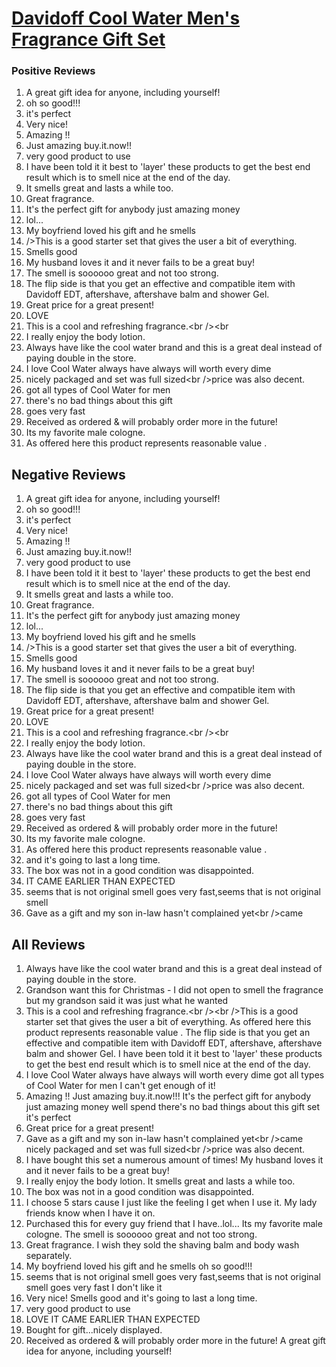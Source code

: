 # [Davidoff Cool Water Men&#x27;s Fragrance Gift Set](https://products.checkmycream.com/products/Davidoff-Cool-Water-Men&#x27;s-Fragrance-Gift-Set.html)

### Positive Reviews

<ol>
      <li>A great gift idea for anyone, including yourself!</li>
      <li>oh so good!!!</li>
      <li>it&#x27;s perfect</li>
      <li>Very nice!  </li>
      <li>Amazing !!</li>
      <li>Just amazing buy.it.now!!</li>
      <li>very good product to use</li>
      <li>I have been told it it best to &#x27;layer&#x27; these products to get the best end result which is to smell nice at the end of the day.</li>
      <li>It smells great and lasts a while too.</li>
      <li>Great fragrance.  </li>
      <li>It&#x27;s the perfect gift for anybody just amazing money</li>
      <li>lol...</li>
      <li>My boyfriend loved his gift and he smells</li>
      <li>/&gt;This is a good starter set that gives the user a bit of everything.</li>
      <li>Smells good</li>
      <li>My husband loves it and it never fails to be a great buy!</li>
      <li>The smell is soooooo great and not too strong.</li>
      <li>The flip side is that you get an effective and compatible item with Davidoff EDT, aftershave, aftershave balm and shower Gel.</li>
      <li>Great price for a great present!</li>
      <li>LOVE</li>
      <li>This is a cool and refreshing fragrance.&lt;br /&gt;&lt;br</li>
      <li>I really enjoy the body lotion.</li>
      <li>Always have like the cool water brand and this is a great deal instead of paying double in the store.</li>
      <li>I love Cool Water always have always will worth every dime</li>
      <li>nicely packaged and set was full sized&lt;br /&gt;price was also decent.</li>
      <li>got all types of Cool Water for men</li>
      <li>there&#x27;s no bad things about this gift</li>
      <li>goes very fast</li>
      <li>Received as ordered &amp; will probably order more in the future!</li>
      <li>Its my favorite male cologne.</li>
      <li>As offered here this product represents reasonable value .</li>
</ol>


<h2>Negative Reviews</h2>
<ol>
<li> A great gift idea for anyone, including yourself!</li>
<li> oh so good!!!</li>
<li> it&#x27;s perfect</li>
<li> Very nice!  </li>
<li> Amazing !!</li>
<li> Just amazing buy.it.now!!</li>
<li> very good product to use</li>
<li> I have been told it it best to &#x27;layer&#x27; these products to get the best end result which is to smell nice at the end of the day.</li>
<li> It smells great and lasts a while too.</li>
<li> Great fragrance.  </li>
<li> It&#x27;s the perfect gift for anybody just amazing money</li>
<li> lol...</li>
<li> My boyfriend loved his gift and he smells</li>
<li> /&gt;This is a good starter set that gives the user a bit of everything.</li>
<li> Smells good</li>
<li> My husband loves it and it never fails to be a great buy!</li>
<li> The smell is soooooo great and not too strong.</li>
<li> The flip side is that you get an effective and compatible item with Davidoff EDT, aftershave, aftershave balm and shower Gel.</li>
<li> Great price for a great present!</li>
<li> LOVE</li>
<li> This is a cool and refreshing fragrance.&lt;br /&gt;&lt;br</li>
<li> I really enjoy the body lotion.</li>
<li> Always have like the cool water brand and this is a great deal instead of paying double in the store.</li>
<li> I love Cool Water always have always will worth every dime</li>
<li> nicely packaged and set was full sized&lt;br /&gt;price was also decent.</li>
<li> got all types of Cool Water for men</li>
<li> there&#x27;s no bad things about this gift</li>
<li> goes very fast</li>
<li> Received as ordered &amp; will probably order more in the future!</li>
<li> Its my favorite male cologne.</li>
<li> As offered here this product represents reasonable value .</li>
<li> and it&#x27;s going to last a long time.</li>
<li> The box was not in a good condition was disappointed.</li>
<li> IT CAME EARLIER THAN EXPECTED</li>
<li> seems that is not original smell goes very fast,seems that is not original smell</li>
<li> Gave as a gift and my son in-law hasn&#x27;t complained yet&lt;br /&gt;came</li>
</ol>

<h2>All Reviews</h2>

<ol>
    <li> Always have like the cool water brand and this is a great deal instead of paying double in the store.</li>
    <li> Grandson want this for Christmas - I did not open to smell the fragrance but my grandson said it was just what he wanted</li>
    <li> This is a cool and refreshing fragrance.&lt;br /&gt;&lt;br /&gt;This is a good starter set that gives the user a bit of everything. As offered here this product represents reasonable value . The flip side is that you get an effective and compatible item with Davidoff EDT, aftershave, aftershave balm and shower Gel. I have been told it it best to &#x27;layer&#x27; these products to get the best end result which is to smell nice at the end of the day.</li>
    <li> I love Cool Water always have always will worth every dime got all types of Cool Water for men I can&#x27;t get enough of it!</li>
    <li> Amazing !! Just amazing buy.it.now!!! It&#x27;s the perfect gift for anybody just amazing money well spend there&#x27;s no bad things about this gift set it&#x27;s perfect</li>
    <li> Great price for a great present!</li>
    <li> Gave as a gift and my son in-law hasn&#x27;t complained yet&lt;br /&gt;came nicely packaged and set was full sized&lt;br /&gt;price was also decent.</li>
    <li> I have bought this set a numerous amount of times! My husband loves it and it never fails to be a great buy!</li>
    <li> I really enjoy the body lotion. It smells great and lasts a while too.</li>
    <li> The box was not in a good condition was disappointed.</li>
    <li> I choose 5 stars cause I just like the feeling I get when I use it. My lady friends know when I have it on.</li>
    <li> Purchased this for every guy friend that I have..lol... Its my favorite male cologne. The smell is soooooo great and not too strong.</li>
    <li> Great fragrance.  I wish they sold the shaving balm and body wash separately.</li>
    <li> My boyfriend loved his gift and he smells oh so good!!!</li>
    <li> seems that is not original smell goes very fast,seems that is not original smell goes very fast I don&#x27;t like it</li>
    <li> Very nice!  Smells good and it&#x27;s going to last a long time.</li>
    <li> very good product to use</li>
    <li> LOVE IT CAME EARLIER THAN EXPECTED</li>
    <li> Bought for gift...nicely displayed.</li>
    <li> Received as ordered &amp; will probably order more in the future! A great gift idea for anyone, including yourself!</li>
</ol>




